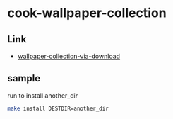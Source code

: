 

# cook-wallpaper-collection



## Link

* [wallpaper-collection-via-download](https://github.com/samwhelp/demo-create-debian-package/tree/main/demo/wallpaper-collection/wallpaper-collection-via-download/demo-wallpaper-collection)




## sample

run to install another_dir

``` sh
make install DESTDIR=another_dir
```
